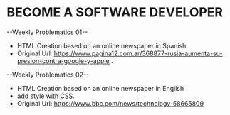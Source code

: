 # BECOME A SOFTWARE DEVELOPER

--Weekly Problematics 01--
* HTML Creation based on an online newspaper in Spanish.
* Original Url: https://www.pagina12.com.ar/368877-rusia-aumenta-su-presion-contra-google-y-apple .

--Weekly Problematics 02--
* HTML Creation based on an online newspaper in English
* add style with CSS.
* Original Url: https://www.bbc.com/news/technology-58665809

